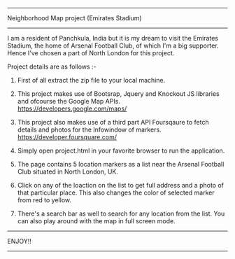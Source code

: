 *******************************************
Neighborhood Map project (Emirates Stadium)
*******************************************
I am a resident of Panchkula, India but it is my dream to visit the
Emirates Stadium, the home of Arsenal Football Club, of which I'm
a big supporter. Hence I've chosen a part of North London for this project.



Project details are as follows :-


1. First of all extract the zip file to your local machine.

2. This project makes use of Bootsrap, Jquery and Knockout JS libraries
and ofcourse the Google Map APIs. https://developers.google.com/maps/

3. This project also makes use of a third part API Foursqaure to fetch
details and photos for the Infowindow of markers.
https://developer.foursquare.com/

4. Simply open project.html in your favorite browser to run the application.

5. The page contains 5 location markers as a list near the Arsenal Football Club
situated in North London, UK.

6. Click on any of the loaction on the list to get full address and a photo
of that particular place. This also changes the color of selected marker from
red to yellow.

7. There's a search bar as well to search for any location from the list. You
can also play around with the map in full screen mode.


********************************************************************************

ENJOY!!

********************************************************************************
